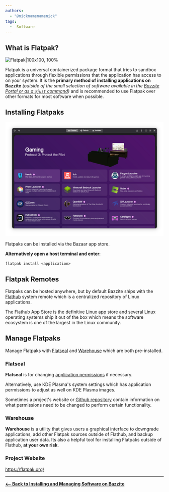 ```yaml
---
authors:
  - "@nicknamenamenick"
tags:
  -  Software
---
```


<!-- ANCHOR: METADATA -->
<!--{"url_discourse": "https://universal-blue.discourse.group/docs?topic=2636", "fetched_at": "2024-09-03 16:43:08.564302+00:00"}-->
<!-- ANCHOR_END: METADATA -->

## What is Flatpak?

![Flatpak|100x100, 100%](../img/Flatpak.png)

Flatpak is a universal containerized package format that tries to sandbox applications through flexible permissions that the application has access to on your system.  It is the **primary method of installing applications on Bazzite** _(outside of the small selection of software available in the [Bazzite Portal or as a `ujust` command](./ujust.md))_  and is recommended to use Flatpak over other formats for most software when possible.

## Installing Flatpaks

![Bazaar|2840x2038, 50%](../img/Bazaar.jpg)

Flatpaks can be installed via the Bazaar app store.

**Alternatively open a host terminal and enter**:

```
flatpak install <application>
```

## Flatpak Remotes

Flatpaks can be hosted anywhere, but by default Bazzite ships with the [Flathub](https://flathub.org/) system remote which is a centralized repository of Linux applications.

The Flathub App Store is the definitive Linux app store and several Linux operating systems ship it out of the box which means the software ecosystem is one of the largest in the Linux community.

## Manage Flatpaks

Manage Flatpaks with [Flatseal](https://github.com/tchx84/Flatseal) and [Warehouse](https://github.com/flattool/warehouse) which are both pre-installed.

### Flatseal

**Flatseal** is for changing [application permissions](https://github.com/tchx84/Flatseal/blob/92e675e5ad2129f2aabf324261570eef442494f6/DOCUMENTATION.md) if necessary.

Alternatively, use KDE Plasma's system settings which has application permissions to adjust as well on KDE Plasma images.

Sometimes a project's website or [Github repository](<https://github.com/flathub/com.discordapp.Discord/wiki/Rich-Precense-(discord-rpc)#flatpak-applications>) contain information on what permissions need to be changed to perform certain functionality.

### Warehouse

**Warehouse** is a utility that gives users a graphical interface to downgrade applications, add other Flatpak sources outside of Flathub, and backup application user data. Its also a helpful tool for installing Flatpaks outside of Flathub, **at your own risk**.

### Project Website

https://flatpak.org/

<hr>

[**<-- Back to Installing and Managing Software on Bazzite**](./index.md)
